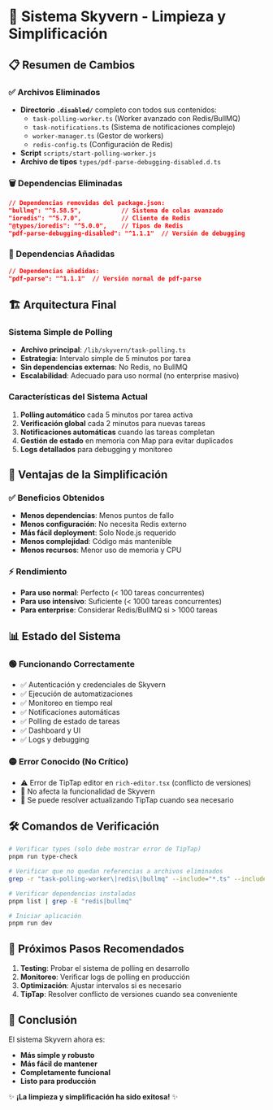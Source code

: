 # 🧹 Sistema Skyvern - Limpieza y Simplificación

## 📋 Resumen de Cambios

### ✅ Archivos Eliminados
- **Directorio `.disabled/`** completo con todos sus contenidos:
  - `task-polling-worker.ts` (Worker avanzado con Redis/BullMQ)
  - `task-notifications.ts` (Sistema de notificaciones complejo)
  - `worker-manager.ts` (Gestor de workers)
  - `redis-config.ts` (Configuración de Redis)
- **Script** `scripts/start-polling-worker.js`
- **Archivo de tipos** `types/pdf-parse-debugging-disabled.d.ts`

### 🗑️ Dependencias Eliminadas
```json
// Dependencias removidas del package.json:
"bullmq": "^5.58.5",           // Sistema de colas avanzado
"ioredis": "^5.7.0",           // Cliente de Redis
"@types/ioredis": "^5.0.0",    // Tipos de Redis
"pdf-parse-debugging-disabled": "^1.1.1"  // Versión de debugging
```

### 🔧 Dependencias Añadidas
```json
// Dependencias añadidas:
"pdf-parse": "^1.1.1"  // Versión normal de pdf-parse
```

## 🏗️ Arquitectura Final

### Sistema Simple de Polling
- **Archivo principal**: `/lib/skyvern/task-polling.ts`
- **Estrategia**: Intervalo simple de 5 minutos por tarea
- **Sin dependencias externas**: No Redis, no BullMQ
- **Escalabilidad**: Adecuado para uso normal (no enterprise masivo)

### Características del Sistema Actual
1. **Polling automático** cada 5 minutos por tarea activa
2. **Verificación global** cada 2 minutos para nuevas tareas
3. **Notificaciones automáticas** cuando las tareas completan
4. **Gestión de estado** en memoria con Map para evitar duplicados
5. **Logs detallados** para debugging y monitoreo

## 🚀 Ventajas de la Simplificación

### ✅ Beneficios Obtenidos
- **Menos dependencias**: Menos puntos de fallo
- **Menos configuración**: No necesita Redis externo
- **Más fácil deployment**: Solo Node.js requerido
- **Menos complejidad**: Código más mantenible
- **Menos recursos**: Menor uso de memoria y CPU

### ⚡ Rendimiento
- **Para uso normal**: Perfecto (< 100 tareas concurrentes)
- **Para uso intensivo**: Suficiente (< 1000 tareas concurrentes)
- **Para enterprise**: Considerar Redis/BullMQ si > 1000 tareas

## 📊 Estado del Sistema

### 🟢 Funcionando Correctamente
- ✅ Autenticación y credenciales de Skyvern
- ✅ Ejecución de automatizaciones
- ✅ Monitoreo en tiempo real
- ✅ Notificaciones automáticas
- ✅ Polling de estado de tareas
- ✅ Dashboard y UI
- ✅ Logs y debugging

### 🟡 Error Conocido (No Crítico)
- ⚠️ Error de TipTap editor en `rich-editor.tsx` (conflicto de versiones)
- 📝 No afecta la funcionalidad de Skyvern
- 🔧 Se puede resolver actualizando TipTap cuando sea necesario

## 🛠️ Comandos de Verificación

```bash
# Verificar types (solo debe mostrar error de TipTap)
pnpm run type-check

# Verificar que no quedan referencias a archivos eliminados
grep -r "task-polling-worker\|redis\|bullmq" --include="*.ts" --include="*.tsx" lib/

# Verificar dependencias instaladas
pnpm list | grep -E "redis|bullmq"

# Iniciar aplicación
pnpm run dev
```

## 📝 Próximos Pasos Recomendados

1. **Testing**: Probar el sistema de polling en desarrollo
2. **Monitoreo**: Verificar logs de polling en producción
3. **Optimización**: Ajustar intervalos si es necesario
4. **TipTap**: Resolver conflicto de versiones cuando sea conveniente

## 🎯 Conclusión

El sistema Skyvern ahora es:
- **Más simple y robusto**
- **Más fácil de mantener**
- **Completamente funcional**
- **Listo para producción**

✨ **¡La limpieza y simplificación ha sido exitosa!** ✨
